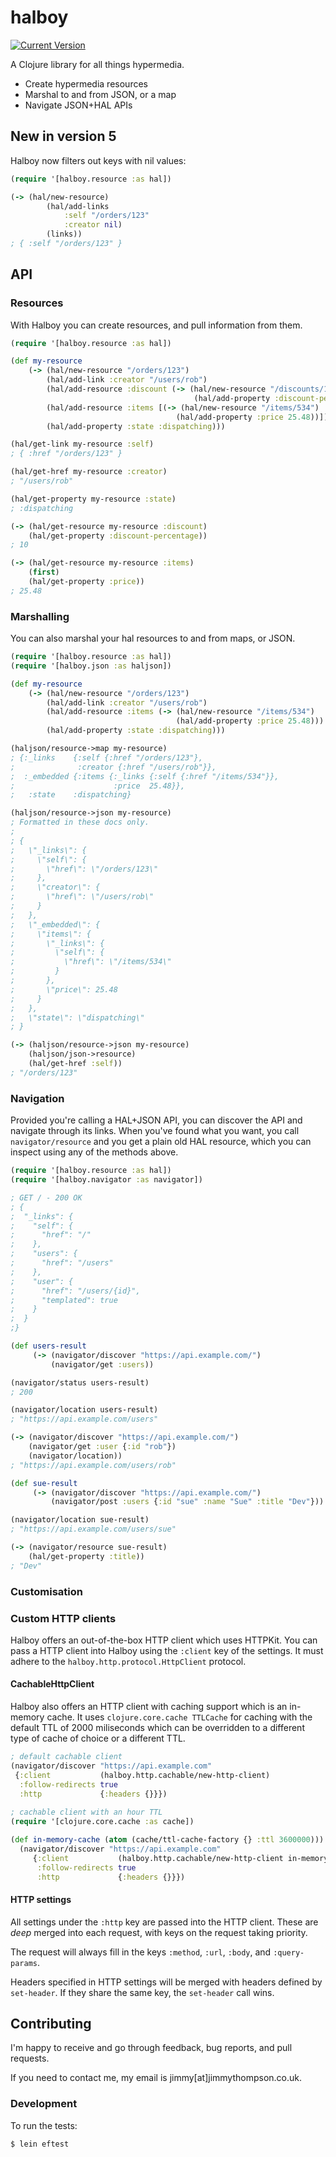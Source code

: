 # halboy

[![Current Version](https://clojars.org/halboy/latest-version.svg)](https://clojars.org/halboy)

A Clojure library for all things hypermedia.

* Create hypermedia resources
* Marshal to and from JSON, or a map
* Navigate JSON+HAL APIs

## New in version 5

Halboy now filters out keys with nil values:

```clojure
(require '[halboy.resource :as hal])

(-> (hal/new-resource)
        (hal/add-links
            :self "/orders/123" 
            :creator nil)
        (links))
; { :self "/orders/123" }
```

## API

### Resources

With Halboy you can create resources, and pull information from them.

```clojure
(require '[halboy.resource :as hal])

(def my-resource
    (-> (hal/new-resource "/orders/123")
        (hal/add-link :creator "/users/rob")
        (hal/add-resource :discount (-> (hal/new-resource "/discounts/1256")
                                         (hal/add-property :discount-percentage 10)))
        (hal/add-resource :items [(-> (hal/new-resource "/items/534")
                                     (hal/add-property :price 25.48))])
        (hal/add-property :state :dispatching)))

(hal/get-link my-resource :self)
; { :href "/orders/123" }

(hal/get-href my-resource :creator)
; "/users/rob"

(hal/get-property my-resource :state)
; :dispatching

(-> (hal/get-resource my-resource :discount)
    (hal/get-property :discount-percentage))
; 10

(-> (hal/get-resource my-resource :items)
    (first)
    (hal/get-property :price))
; 25.48
```

### Marshalling

You can also marshal your hal resources to and from maps, or JSON.

```clojure
(require '[halboy.resource :as hal])
(require '[halboy.json :as haljson])

(def my-resource
    (-> (hal/new-resource "/orders/123")
        (hal/add-link :creator "/users/rob")
        (hal/add-resource :items (-> (hal/new-resource "/items/534")
                                     (hal/add-property :price 25.48)))
        (hal/add-property :state :dispatching)))

(haljson/resource->map my-resource)
; {:_links    {:self {:href "/orders/123"},
;              :creator {:href "/users/rob"}},
;  :_embedded {:items {:_links {:self {:href "/items/534"}},
;                      :price  25.48}},
;   :state    :dispatching}

(haljson/resource->json my-resource)
; Formatted in these docs only.
;
; {
;   \"_links\": {
;     \"self\": {
;       \"href\": \"/orders/123\"
;     },
;     \"creator\": {
;       \"href\": \"/users/rob\"
;     }
;   },
;   \"_embedded\": {
;     \"items\": {
;       \"_links\": {
;         \"self\": {
;           \"href\": \"/items/534\"
;         }
;       },
;       \"price\": 25.48
;     }
;   },
;   \"state\": \"dispatching\"
; }

(-> (haljson/resource->json my-resource)
    (haljson/json->resource)
    (hal/get-href :self))
; "/orders/123"
```

### Navigation

Provided you're calling a HAL+JSON API, you can discover the API and navigate
through its links. When you've found what you want, you call
`navigator/resource` and you get a plain old HAL resource, which you can inspect
using any of the methods above.

```clojure
(require '[halboy.resource :as hal])
(require '[halboy.navigator :as navigator])

; GET / - 200 OK
; {
;  "_links": {
;    "self": {
;      "href": "/"
;    },
;    "users": {
;      "href": "/users"
;    },
;    "user": {
;      "href": "/users/{id}",
;      "templated": true
;    }
;  }
;}

(def users-result
     (-> (navigator/discover "https://api.example.com/")
         (navigator/get :users))

(navigator/status users-result)
; 200

(navigator/location users-result)
; "https://api.example.com/users"

(-> (navigator/discover "https://api.example.com/")
    (navigator/get :user {:id "rob"})
    (navigator/location))
; "https://api.example.com/users/rob"

(def sue-result
     (-> (navigator/discover "https://api.example.com/")
         (navigator/post :users {:id "sue" :name "Sue" :title "Dev"}))

(navigator/location sue-result)
; "https://api.example.com/users/sue"

(-> (navigator/resource sue-result)
    (hal/get-property :title))
; "Dev"
```

### Customisation

### Custom HTTP clients

Halboy offers an out-of-the-box HTTP client which uses HTTPKit. You can pass
a HTTP client into Halboy using the `:client` key of the settings. It must
adhere to the `halboy.http.protocol.HttpClient` protocol.

#### CachableHttpClient
Halboy also offers an HTTP client with caching support which is an in-memory 
cache. It uses `clojure.core.cache TTLCache` for caching with the default TTL of 
2000 miliseconds which can be overridden to a different type of cache of choice
or a different TTL. 
```clojure
; default cachable client
(navigator/discover "https://api.example.com"
 {:client           (halboy.http.cachable/new-http-client)
  :follow-redirects true
  :http             {:headers {}}})
  
; cachable client with an hour TTL
(require '[clojure.core.cache :as cache])

(def in-memory-cache (atom (cache/ttl-cache-factory {} :ttl 3600000)))
  (navigator/discover "https://api.example.com"
     {:client           (halboy.http.cachable/new-http-client in-memory-cache)
      :follow-redirects true
      :http             {:headers {}}})
```
#### HTTP settings

All settings under the `:http` key are passed into the HTTP client. These are
_deep_ merged into each request, with keys on the request taking priority.

The request will always fill in the keys `:method`, `:url`, `:body`, and
`:query-params`.

Headers specified in HTTP settings will be merged with headers defined by
`set-header`. If they share the same key, the `set-header` call wins.

## Contributing

I'm happy to receive and go through feedback, bug reports, and pull requests.

If you need to contact me, my email is jimmy[at]jimmythompson.co.uk.

### Development 
To run the tests:

```sh
$ lein eftest
```
